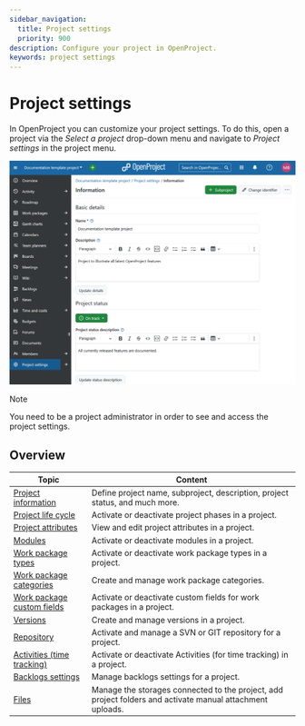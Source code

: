 ```yaml
---
sidebar_navigation:
  title: Project settings
  priority: 900
description: Configure your project in OpenProject.
keywords: project settings
---
```

# Project settings

In OpenProject you can customize your project settings. To do this, open a project via the *Select a project* drop-down menu and navigate to *Project settings* in the project menu.

![Project settings module selected in left-hand project menu in OpenProject](openproject_user_guide_project_settings_module.png)

> [!NOTE]
> You need to be a project administrator in order to see and access the project settings.

## Overview

| Topic                                                  | Content                                                      |
| ------------------------------------------------------ | ------------------------------------------------------------ |
| [Project information](project-information)             | Define project name, subproject, description, project status, and much more. |
| [Project life cycle](project-life-cycle)               | Activate or deactivate project phases in a project.          |
| [Project attributes](project-attributes)               | View and edit project attributes in a project.               |
| [Modules](modules)                                     | Activate or deactivate modules in a project.                 |
| [Work package types](work-packages)                    | Activate or deactivate work package types in a project.      |
| [Work package categories](work-packages)               | Create and manage work package categories.                   |
| [Work package custom fields](work-packages)            | Activate or deactivate custom fields for work packages in a project. |
| [Versions](versions)                                   | Create and manage versions in a project.                     |
| [Repository](repository)                               | Activate and manage a SVN or GIT repository for a project.   |
| [Activities (time tracking)](activities-time-tracking) | Activate or deactivate Activities (for time tracking) in a project. |
| [Backlogs settings](backlogs-settings)                 | Manage backlogs settings for a project.                      |
| [Files](files)                                         | Manage the storages connected to the project, add project folders and activate manual attachment uploads. |
